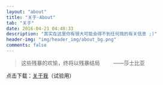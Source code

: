 ```yaml
---
layout: "about"
title: "关于·About"
tab: "关于"
date: 2016-04-21 04:48:33
description: "其实在这里你有很大可能会得不到任何我的有关信息 ;)"
header-img: "img/header_img/about_bg.png"
comments: false
---
```


> 这些残暴的欢愉，终将以残暴结局 &emsp;&emsp; ——莎士比亚

点击下载：<a href="/files/about_me.txt" download="关于我">关于我</a>（试验用）